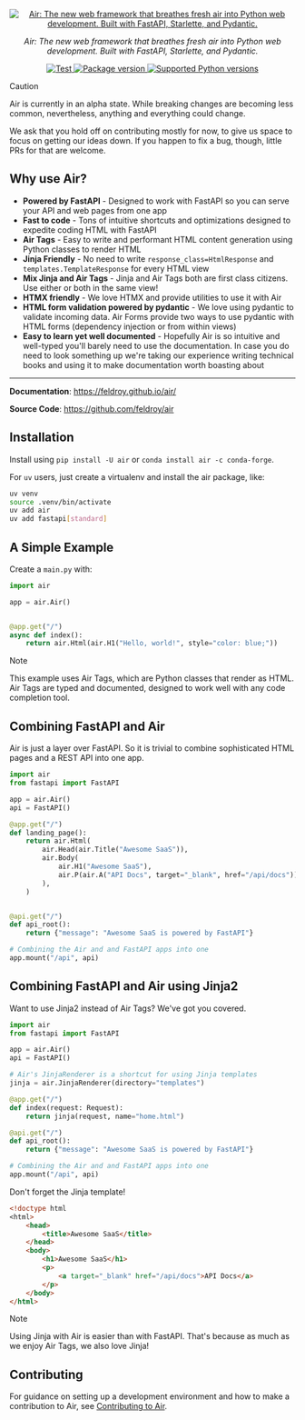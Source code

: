 <p align="center">
  <a href="http://feldroy.github.io/air/"><img src="https://raw.githubusercontent.com/feldroy/air/refs/heads/main/docs/img/logo-blue-369x369.png" alt="Air: The new web framework that breathes fresh air into Python web development. Built with FastAPI, Starlette, and Pydantic."></a>
</p>

<p align="center">
    <em>Air: The new web framework that breathes fresh air into Python web development. Built with FastAPI, Starlette, and Pydantic.</em>
</p>

<p align="center">
<a href="https://github.com/feldroy/air/actions?query=workflow%3Apython-package+event%3Apush+branch%main" target="_blank">
    <img src="https://github.com/feldroy/air/actions/workflows/python-package.yml/badge.svg?event=push&branch=main" alt="Test">
</a>
<a href="https://pypi.org/project/air" target="_blank">
    <img src="https://img.shields.io/pypi/v/air?color=%2334D058&label=pypi%20package" alt="Package version">
</a>
<a href="https://pypi.org/project/air" target="_blank">
    <img src="https://img.shields.io/pypi/pyversions/air.svg?color=%2334D058" alt="Supported Python versions">
</a>
</p>


> [!CAUTION]
> Air is currently in an alpha state. While breaking changes are becoming less common, nevertheless, anything and everything could change.
>
> We ask that you hold off on contributing mostly for now, to give us space to focus on
> getting our ideas down. If you happen to fix a bug, though, little PRs for that are welcome.

## Why use Air?


- **Powered by FastAPI** - Designed to work with FastAPI so you can serve your API and web pages from one app
- **Fast to code** - Tons of intuitive shortcuts and optimizations designed to expedite coding HTML with FastAPI
- **Air Tags** - Easy to write and performant HTML content generation using Python classes to render HTML
- **Jinja Friendly** - No need to write `response_class=HtmlResponse` and `templates.TemplateResponse` for every HTML view
- **Mix Jinja and Air Tags** - Jinja and Air Tags both are first class citizens. Use either or both in the same view!
- **HTMX friendly** - We love HTMX and provide utilities to use it with Air
- **HTML form validation powered by pydantic** - We love using pydantic to validate incoming data. Air Forms provide two ways to use pydantic with HTML forms (dependency injection or from within views)
- **Easy to learn yet well documented** - Hopefully Air is so intuitive and well-typed you'll barely need to use the documentation. In case you do need to look something up we're taking our experience writing technical books and using it to make documentation worth boasting about

---

**Documentation**: <a href="https://feldroy.github.io/air/" target="_blank">https://feldroy.github.io/air/</a>

**Source Code**: <a href="https://github.com/feldroy/air" target="_blank">https://github.com/feldroy/air</a>


## Installation

Install using `pip install -U air` or `conda install air -c conda-forge`.

For `uv` users, just create a virtualenv and install the air package, like:

```sh
uv venv
source .venv/bin/activate
uv add air
uv add fastapi[standard]
```

## A Simple Example

Create a `main.py` with:

```python
import air

app = air.Air()


@app.get("/")
async def index():
    return air.Html(air.H1("Hello, world!", style="color: blue;"))
```

> [!NOTE]
> This example uses Air Tags, which are Python classes that render as HTML. Air Tags are typed and documented, designed to work well with any code completion tool.

## Combining FastAPI and Air

Air is just a layer over FastAPI. So it is trivial to combine sophisticated HTML pages and a REST API into one app. 

```python
import air
from fastapi import FastAPI

app = air.Air()
api = FastAPI()

@app.get("/")
def landing_page():
    return air.Html(
        air.Head(air.Title("Awesome SaaS")),
        air.Body(
            air.H1("Awesome SaaS"),
            air.P(air.A("API Docs", target="_blank", href="/api/docs")),
        ),
    )


@api.get("/")
def api_root():
    return {"message": "Awesome SaaS is powered by FastAPI"}

# Combining the Air and and FastAPI apps into one
app.mount("/api", api)
```

## Combining FastAPI and Air using Jinja2

Want to use Jinja2 instead of Air Tags? We've got you covered.

```python
import air
from fastapi import FastAPI

app = air.Air()
api = FastAPI()

# Air's JinjaRenderer is a shortcut for using Jinja templates
jinja = air.JinjaRenderer(directory="templates")

@app.get("/")
def index(request: Request):
    return jinja(request, name="home.html")

@api.get("/")
def api_root():
    return {"message": "Awesome SaaS is powered by FastAPI"}

# Combining the Air and and FastAPI apps into one
app.mount("/api", api)    
```

Don't forget the Jinja template!

```html
<!doctype html
<html>
    <head>
        <title>Awesome SaaS</title>
    </head>
    <body>
        <h1>Awesome SaaS</h1>
        <p>
            <a target="_blank" href="/api/docs">API Docs</a>
        </p>
    </body>
</html>
```

> [!NOTE]
> Using Jinja with Air is easier than with FastAPI. That's because as much as we enjoy Air Tags, we also love Jinja!

## Contributing

For guidance on setting up a development environment and how to make a contribution to Air, see [Contributing to Air](https://github.com/feldroy/air/blob/main/CONTRIBUTING.md).